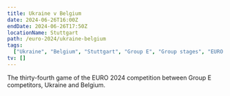 ```yaml
---
title: Ukraine v Belgium
date: 2024-06-26T16:00Z
endDate: 2024-06-26T17:50Z
locationName: Stuttgart
path: /euro-2024/ukraine-belgium
tags:
  ["Ukraine", "Belgium", "Stuttgart", "Group E", "Group stages", "EURO 2024"]
tv: []
---
```


The thirty-fourth game of the EURO 2024 competition between Group E competitors, Ukraine and Belgium.

